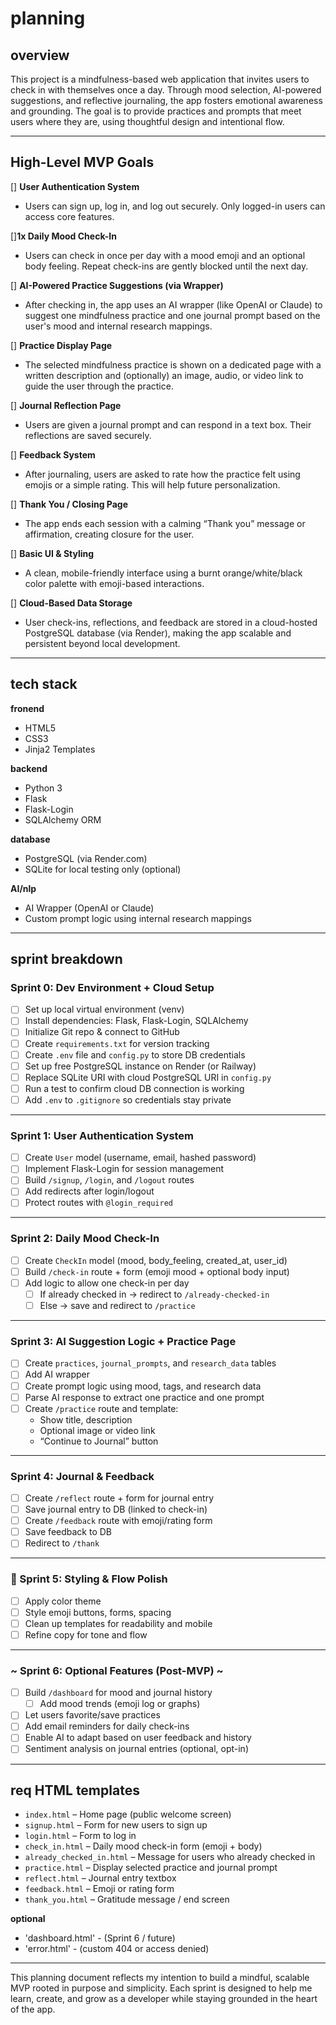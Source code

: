 # planning

## overview
This project is a mindfulness-based web application that invites 
users to check in with themselves once a day. Through mood selection, 
AI-powered suggestions, and reflective journaling, the app fosters 
emotional awareness and grounding. The goal is to provide practices 
and prompts that meet users where they are, using thoughtful design 
and intentional flow.

---

## High-Level MVP Goals

[] **User Authentication System**  
  - Users can sign up, log in, and log out securely. Only logged-in users can access core features.

[]**1x Daily Mood Check-In**  
  - Users can check in once per day with a mood emoji and an optional body feeling. Repeat check-ins are gently blocked until the next day.

[] **AI-Powered Practice Suggestions (via Wrapper)**  
  - After checking in, the app uses an AI wrapper (like OpenAI or Claude) to suggest one mindfulness practice and one journal prompt based on the user's mood and internal research mappings.

[] **Practice Display Page**  
  - The selected mindfulness practice is shown on a dedicated page with a written description and (optionally) an image, audio, or video link to guide the user through the practice.

[] **Journal Reflection Page**  
  - Users are given a journal prompt and can respond in a text box. Their reflections are saved securely.

[] **Feedback System**  
  - After journaling, users are asked to rate how the practice felt using emojis or a simple rating. This will help future personalization.

[] **Thank You / Closing Page**  
  - The app ends each session with a calming “Thank you” message or affirmation, creating closure for the user.

[] **Basic UI & Styling**  
  - A clean, mobile-friendly interface using a burnt orange/white/black color palette with emoji-based interactions.

[] **Cloud-Based Data Storage**  
  - User check-ins, reflections, and feedback are stored in a cloud-hosted PostgreSQL database (via Render), making the app scalable and persistent beyond local development.

---

## tech stack

**fronend**
- HTML5
- CSS3
- Jinja2 Templates

**backend**
- Python 3
- Flask
- Flask-Login
- SQLAlchemy ORM

**database**
- PostgreSQL (via Render.com)
- SQLite for local testing only (optional)

**AI/nlp**
- AI Wrapper (OpenAI or Claude)
- Custom prompt logic using internal research mappings

---

## sprint breakdown

### Sprint 0: Dev Environment + Cloud Setup
- [ ] Set up local virtual environment (venv)
- [ ] Install dependencies: Flask, Flask-Login, SQLAlchemy
- [ ] Initialize Git repo & connect to GitHub
- [ ] Create `requirements.txt` for version tracking
- [ ] Create `.env` file and `config.py` to store DB credentials
- [ ] Set up free PostgreSQL instance on Render (or Railway)
- [ ] Replace SQLite URI with cloud PostgreSQL URI in `config.py`
- [ ] Run a test to confirm cloud DB connection is working
- [ ] Add `.env` to `.gitignore` so credentials stay private

---

### Sprint 1: User Authentication System
- [ ] Create `User` model (username, email, hashed password)
- [ ] Implement Flask-Login for session management
- [ ] Build `/signup`, `/login`, and `/logout` routes
- [ ] Add redirects after login/logout
- [ ] Protect routes with `@login_required`

---

### Sprint 2: Daily Mood Check-In
- [ ] Create `CheckIn` model (mood, body_feeling, created_at, user_id)
- [ ] Build `/check-in` route + form (emoji mood + optional body input)
- [ ] Add logic to allow one check-in per day
  - [ ] If already checked in → redirect to `/already-checked-in`
  - [ ] Else → save and redirect to `/practice`

---

### Sprint 3: AI Suggestion Logic + Practice Page
- [ ] Create `practices`, `journal_prompts`, and `research_data` tables
- [ ] Add AI wrapper
- [ ] Create prompt logic using mood, tags, and research data
- [ ] Parse AI response to extract one practice and one prompt
- [ ] Create `/practice` route and template:
  - Show title, description
  - Optional image or video link
  - “Continue to Journal” button

---

### Sprint 4: Journal & Feedback
- [ ] Create `/reflect` route + form for journal entry
- [ ] Save journal entry to DB (linked to check-in)
- [ ] Create `/feedback` route with emoji/rating form
- [ ] Save feedback to DB
- [ ] Redirect to `/thank`

---

### 🚀 Sprint 5: Styling & Flow Polish
- [ ] Apply color theme
- [ ] Style emoji buttons, forms, spacing
- [ ] Clean up templates for readability and mobile
- [ ] Refine copy for tone and flow

---

###  ~ Sprint 6: Optional Features (Post-MVP) ~
- [ ] Build `/dashboard` for mood and journal history
  - [ ] Add mood trends (emoji log or graphs)
- [ ] Let users favorite/save practices
- [ ] Add email reminders for daily check-ins
- [ ] Enable AI to adapt based on user feedback and history
- [ ] Sentiment analysis on journal entries (optional, opt-in)

---

## req HTML templates

- `index.html` – Home page (public welcome screen)
- `signup.html` – Form for new users to sign up
- `login.html` – Form to log in
- `check_in.html` – Daily mood check-in form (emoji + body)
- `already_checked_in.html` – Message for users who already checked in
- `practice.html` – Display selected practice and journal prompt
- `reflect.html` – Journal entry textbox
- `feedback.html` – Emoji or rating form
- `thank_you.html` – Gratitude message / end screen

**optional**
- 'dashboard.html' - (Sprint 6 / future)
-  'error.html' - (custom 404 or access denied)

---

This planning document reflects my intention to build a mindful, 
scalable MVP rooted in purpose and simplicity. Each sprint is 
designed to help me learn, create, and grow as a developer while 
staying grounded in the heart of the app.
